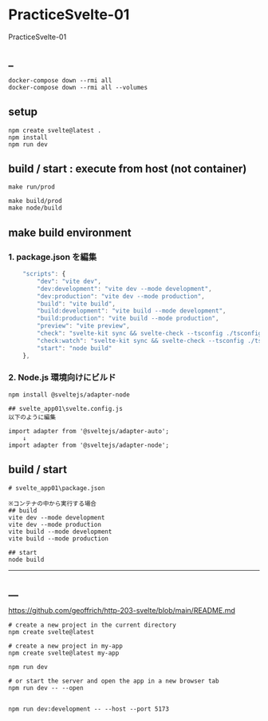 # PracticeSvelte-01
PracticeSvelte-01

## _
```
docker-compose down --rmi all
docker-compose down --rmi all --volumes
```

## setup
```
npm create svelte@latest .
npm install
npm run dev
```


## build / start : execute from host (not container)
```
make run/prod

make build/prod
make node/build
```

## make build environment

### 1. package.json を編集
```js
	"scripts": {
		"dev": "vite dev",
		"dev:development": "vite dev --mode development",
		"dev:production": "vite dev --mode production",
		"build": "vite build",
		"build:development": "vite build --mode development",
		"build:production": "vite build --mode production",
		"preview": "vite preview",
		"check": "svelte-kit sync && svelte-check --tsconfig ./tsconfig.json",
		"check:watch": "svelte-kit sync && svelte-check --tsconfig ./tsconfig.json --watch",
		"start": "node build"
	},
```

### 2. Node.js 環境向けにビルド
```
npm install @sveltejs/adapter-node

## svelte_app01\svelte.config.js
以下のように編集

import adapter from '@sveltejs/adapter-auto';
    ↓
import adapter from '@sveltejs/adapter-node';
```


## build / start
```
# svelte_app01\package.json

※コンテナの中から実行する場合
## build
vite dev --mode development
vite dev --mode production
vite build --mode development
vite build --mode production

## start
node build
```


__________________________________________________________________________
## __
https://github.com/geoffrich/http-203-svelte/blob/main/README.md
```
# create a new project in the current directory
npm create svelte@latest

# create a new project in my-app
npm create svelte@latest my-app

npm run dev

# or start the server and open the app in a new browser tab
npm run dev -- --open


npm run dev:development -- --host --port 5173
```
